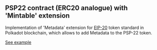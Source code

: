 ## PSP22 contract (ERC20 analogue) with 'Mintable' extension

Implementation of 'Metadata' extension for [EIP-20](https://eips.ethereum.org/EIPS/eip-20) token standard in Polkadot blockchain, which allows to add Metadata to the PSP-22 token.

[See example](https://supercolony-net.github.io/openbrush-contracts/smart-contracts/psp22/extensions/PSP22Metadata)
